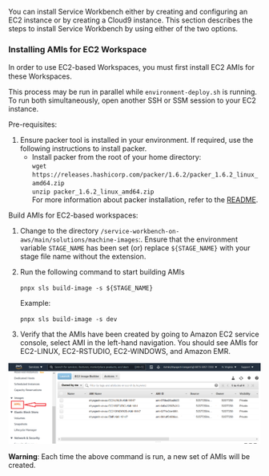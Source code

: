 You can install Service Workbench either by creating and configuring an EC2 instance or by creating a Cloud9 instance. This section describes the steps to install Service Workbench by using either of the two options.

### Installing AMIs for EC2 Workspace

In order to use EC2-based Workspaces, you must ﬁrst install EC2 AMIs for these Workspaces. 

This process may be run in parallel while `environment-deploy.sh` is running. To run both simultaneously, open another SSH or SSM session to your EC2 instance.

Pre-requisites:
1. Ensure packer tool is installed in your environment. If required, use the following instructions to install packer.
     + Install packer from the root of your home directory:     
           `wget https://releases.hashicorp.com/packer/1.6.2/packer_1.6.2_linux_amd64.zip`    
           `unzip packer_1.6.2_linux_amd64.zip`     
     For more information about packer installation, refer to the [README](https://github.com/awslabs/service-workbench-on-aws/blob/mainline/addons/addon-base-raas/packages/serverless-packer/README.md#topics).
      
     
Build AMIs for EC2-based workspaces: 
1. Change to the directory `/service-workbench-on-aws/main/solutions/machine-images`:. Ensure that the environment variable `STAGE_NAME` has been set (or) replace `${STAGE_NAME}` with your stage file name without the extension. 
2. Run the following command to start building AMIs

      `pnpx sls build-image -s ${STAGE_NAME}`

      Example: 
      
      `pnpx sls build-image -s dev`

2. Verify that the AMIs have been created by going to Amazon EC2 service console, select AMI in the left-hand navigation. You should see AMIs for EC2-LINUX, EC2-RSTUDIO, EC2-WINDOWS, and Amazon EMR.  

![](../../../static/img/deployment/installation/AMI.png)

**Warning**: Each time the above command is run, a new set of AMIs will be created.
